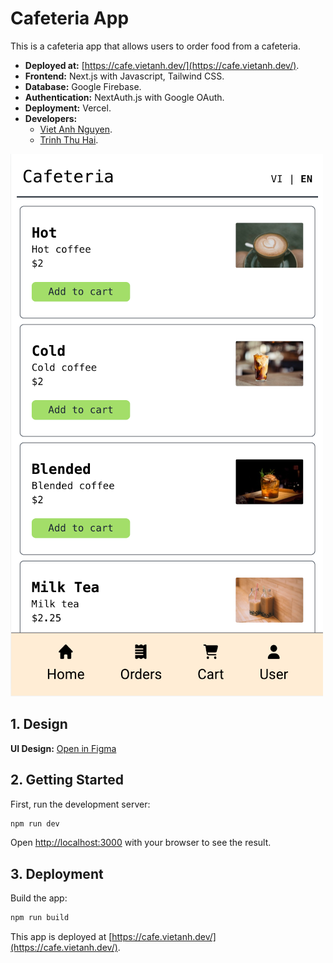 # Cafeteria App

This is a cafeteria app that allows users to order food from a cafeteria.

- **Deployed at:** [https://cafe.vietanh.dev/](https://cafe.vietanh.dev/).
- **Frontend:** Next.js with Javascript, Tailwind CSS.
- **Database:** Google Firebase.
- **Authentication:** NextAuth.js with Google OAuth.
- **Deployment:** Vercel.
- **Developers:**
  - [Viet Anh Nguyen](https://github.com/vietanhdev).
  - [Trinh Thu Hai](https://github.com/haitt00).

<img style="max-width: 500px" src="docs/screenshot.png" alt="Cafeteria"/>

## 1. Design

**UI Design:** [Open in Figma](https://www.figma.com/file/NWU9BqtgXH4WZmBuEWUlVH/Cafeteria?type=design&node-id=0%3A1&t=2CNfDxghbK04aOCP-1)

## 2. Getting Started

First, run the development server:

```bash
npm run dev
```

Open [http://localhost:3000](http://localhost:3000) with your browser to see the result.

## 3. Deployment

Build the app:

```bash
npm run build
```

This app is deployed at [https://cafe.vietanh.dev/](https://cafe.vietanh.dev/).
